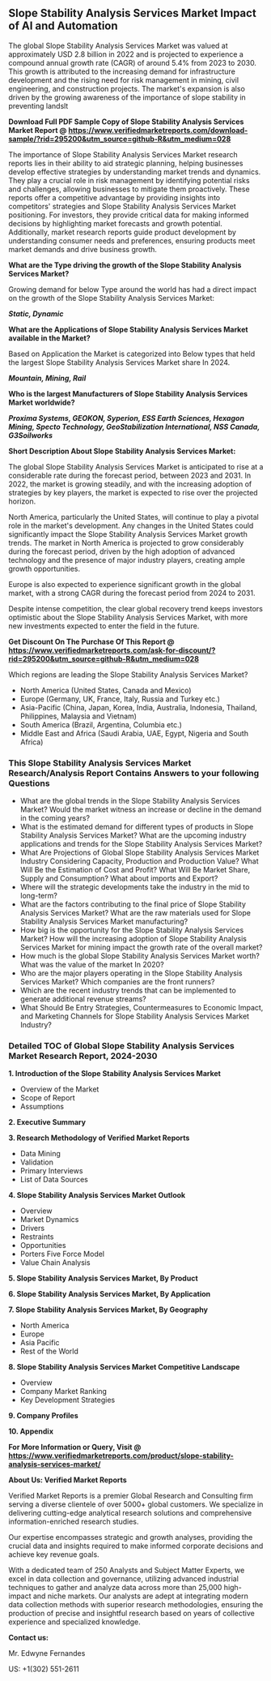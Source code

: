 <h2>Slope Stability Analysis Services Market Impact of AI and Automation</h2><p>The global Slope Stability Analysis Services Market was valued at approximately USD 2.8 billion in 2022 and is projected to experience a compound annual growth rate (CAGR) of around 5.4% from 2023 to 2030. This growth is attributed to the increasing demand for infrastructure development and the rising need for risk management in mining, civil engineering, and construction projects. The market's expansion is also driven by the growing awareness of the importance of slope stability in preventing landslt</p><p id="" class=""><strong>Download Full PDF Sample Copy of Slope Stability Analysis Services Market Report @ <a href="https://www.verifiedmarketreports.com/download-sample/?rid=295200&utm_source=github-R&utm_medium=028" target="_blank">https://www.verifiedmarketreports.com/download-sample/?rid=295200&utm_source=github-R&utm_medium=028</a></strong></p><p>The importance of&nbsp;Slope Stability Analysis Services Market research reports lies in their ability to aid strategic planning, helping businesses develop effective strategies by understanding market trends and dynamics. They play a crucial role in risk management by identifying potential risks and challenges, allowing businesses to mitigate them proactively. These reports offer a competitive advantage by providing insights into competitors' strategies and Slope Stability Analysis Services Market positioning. For investors, they provide critical data for making informed decisions by highlighting market forecasts and growth potential. Additionally, market research reports guide product development by understanding consumer needs and preferences, ensuring products meet market demands and drive business growth.</p><p><strong>What are the&nbsp;Type driving the growth of the Slope Stability Analysis Services Market?</strong></p><p id="" class="">Growing demand for below Type around the world has had a direct impact on the growth of the Slope Stability Analysis Services Market:</p><em><strong>Static, Dynamic</strong></em></p><strong>What are the&nbsp;Applications&nbsp;of Slope Stability Analysis Services Market available in the Market?</strong></p><p id="" class="">Based on Application the Market is categorized into Below types that held the largest Slope Stability Analysis Services Market share In 2024.</p><em><strong>Mountain, Mining, Rail</strong></em></p><strong>Who is the largest Manufacturers of Slope Stability Analysis Services Market worldwide?</strong></p><p><em><strong>Proxima Systems, GEOKON, Syperion, ESS Earth Sciences, Hexagon Mining, Specto Technology, GeoStabilization International, NSS Canada, G3Soilworks</strong></em></p><p id="" class=""><strong>Short Description About Slope Stability Analysis Services Market:</strong></p><p>The global Slope Stability Analysis Services Market is anticipated to rise at a considerable rate during the forecast period, between 2023 and 2031. In 2022, the market is growing steadily, and with the increasing adoption of strategies by key players, the market is expected to rise over the projected horizon.</p><p>North America, particularly the United States, will continue to play a pivotal role in the market's development. Any changes in the United States could significantly impact the Slope Stability Analysis Services Market growth trends. The market in North America is projected to grow considerably during the forecast period, driven by the high adoption of advanced technology and the presence of major industry players, creating ample growth opportunities.</p><p>Europe is also expected to experience significant growth in the global market, with a strong CAGR during the forecast period from 2024 to 2031.</p><p>Despite intense competition, the clear global recovery trend keeps investors optimistic about the Slope Stability Analysis Services Market, with more new investments expected to enter the field in the future.</p><p id="" class=""><strong>Get Discount On The Purchase Of This Report @ <a href="https://www.verifiedmarketreports.com/ask-for-discount/?rid=295200&utm_source=github-R&utm_medium=028" target="_blank">https://www.verifiedmarketreports.com/ask-for-discount/?rid=295200&utm_source=github-R&utm_medium=028</a></strong></p>Which regions are leading the Slope Stability Analysis Services Market?</p><ul><li>North America (United States, Canada and Mexico)</li><li>Europe (Germany, UK, France, Italy, Russia and Turkey etc.)</li><li>Asia-Pacific (China, Japan, Korea, India, Australia, Indonesia, Thailand, Philippines, Malaysia and Vietnam)</li><li>South America (Brazil, Argentina, Columbia etc.)</li><li>Middle East and Africa (Saudi Arabia, UAE, Egypt, Nigeria and South Africa)</li></ul><h3 id="" class="">This Slope Stability Analysis Services Market Research/Analysis Report Contains Answers to your following Questions</h3><ul><li>What are the global trends in the Slope Stability Analysis Services Market? Would the market witness an increase or decline in the demand in the coming years?</li><li>What is the estimated demand for different types of products in Slope Stability Analysis Services Market? What are the upcoming industry applications and trends for the Slope Stability Analysis Services Market?</li><li>What Are Projections of Global Slope Stability Analysis Services Market Industry Considering Capacity, Production and Production Value? What Will Be the Estimation of Cost and Profit? What Will Be Market Share, Supply and Consumption? What about imports and Export?</li><li>Where will the strategic developments take the industry in the mid to long-term?</li><li>What are the factors contributing to the final price of Slope Stability Analysis Services Market? What are the raw materials used for Slope Stability Analysis Services Market manufacturing?</li><li>How big is the opportunity for the Slope Stability Analysis Services Market? How will the increasing adoption of Slope Stability Analysis Services Market for mining impact the growth rate of the overall market?</li><li>How much is the global Slope Stability Analysis Services Market worth? What was the value of the market In 2020?</li><li>Who are the major players operating in the Slope Stability Analysis Services Market? Which companies are the front runners?</li><li>Which are the recent industry trends that can be implemented to generate additional revenue streams?</li><li>What Should Be Entry Strategies, Countermeasures to Economic Impact, and Marketing Channels for Slope Stability Analysis Services Market Industry?</li></ul><h3 id="" class="">Detailed TOC of Global Slope Stability Analysis Services Market Research Report, 2024-2030</h3><p id="" class=""><strong>1. Introduction of the Slope Stability Analysis Services Market</strong></p><ul><li>Overview of the Market</li><li>Scope of Report</li><li>Assumptions</li></ul><p id="" class=""><strong>2. Executive Summary</strong></p><p id="" class=""><strong>3. Research Methodology of Verified Market Reports</strong></p><ul><li>Data Mining</li><li>Validation</li><li>Primary Interviews</li><li>List of Data Sources</li></ul><p id="" class=""><strong>4. Slope Stability Analysis Services Market Outlook</strong></p><ul><li>Overview</li><li>Market Dynamics</li><li>Drivers</li><li>Restraints</li><li>Opportunities</li><li>Porters Five Force Model</li><li>Value Chain Analysis</li></ul><p id="" class=""><strong>5. Slope Stability Analysis Services Market, By Product</strong></p><p id="" class=""><strong>6. Slope Stability Analysis Services Market, By Application</strong></p><p id="" class=""><strong>7. Slope Stability Analysis Services Market, By Geography</strong></p><ul><li>North America</li><li>Europe</li><li>Asia Pacific</li><li>Rest of the World</li></ul><p id="" class=""><strong>8. Slope Stability Analysis Services Market Competitive Landscape</strong></p><ul><li>Overview</li><li>Company Market Ranking</li><li>Key Development Strategies</li></ul><p id="" class=""><strong>9. Company Profiles</strong></p><p id="" class=""><strong>10. Appendix</strong></p><p id="" class=""><strong>For More Information or Query, Visit @ <a href="https://www.verifiedmarketreports.com/product/slope-stability-analysis-services-market/" target="_blank">https://www.verifiedmarketreports.com/product/slope-stability-analysis-services-market/</a></strong></p><p id="" class=""><strong>About Us: Verified Market Reports</strong></p><p id="" class="">Verified Market Reports is a premier Global Research and Consulting firm serving a diverse clientele of over 5000+ global customers. We specialize in delivering cutting-edge analytical research solutions and comprehensive information-enriched research studies.</p><p id="" class="">Our expertise encompasses strategic and growth analyses, providing the crucial data and insights required to make informed corporate decisions and achieve key revenue goals.</p><p id="" class="">With a dedicated team of 250 Analysts and Subject Matter Experts, we excel in data collection and governance, utilizing advanced industrial techniques to gather and analyze data across more than 25,000 high-impact and niche markets. Our analysts are adept at integrating modern data collection methods with superior research methodologies, ensuring the production of precise and insightful research based on years of collective experience and specialized knowledge.</p><p id="" class=""><strong>Contact us:</strong></p><p id="" class="">Mr. Edwyne Fernandes</p><p id="" class="">US: +1(302) 551-2611</p>